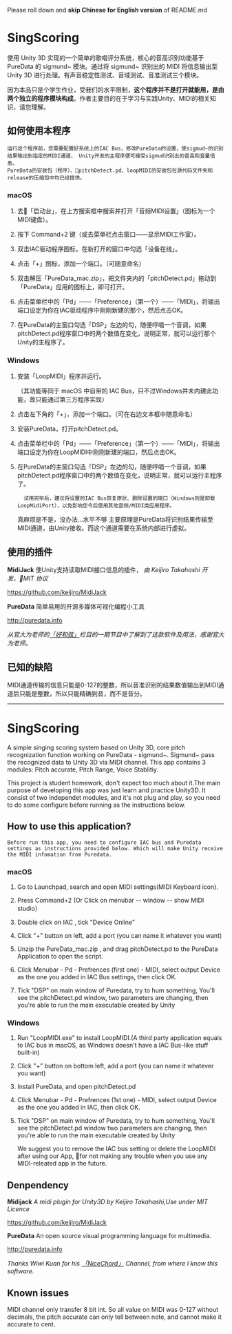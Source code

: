 Please roll down and **skip Chinese for English version**  of README.md
# SingScoring

使用 Unity 3D 实现的一个简单的歌唱评分系统，核心的音高识别功能基于 PureData 的 sigmund~ 模块。通过将 sigmund~ 识别出的 MIDI 将信息输出至 Unity 3D 进行处理。有声音稳定性测试、音域测试、音准测试三个模块。

因为本品只是个学生作业，受我们的水平限制，**这个程序并不是打开就能用，是由两个独立的程序模块构成**。作者主要目的在于学习与实践Unity、MIDI的相关知识，请您理解。



## 如何使用本程序
    运行这个程序前，您需要配置好系统上的IAC Bus，修改PureData的设置，使sigmud~的识别结果输出到指定的MIDI通道， Unity开发的主程序便可接受sigmud识别出的音高和音量信息。
    PureData的安装包（程序）、pitchDetect.pd、loopMIDI的安装包在源代码文件夹和release的压缩包中均已经提供。

### macOS

1. 去「启动台」，在上方搜索框中搜索并打开「音频MIDI设置」（图标为一个MIDI键盘）。

2. 按下 Command+2 键（或去菜单栏点击窗口——显示MIDI工作室）。

3. 双击IAC驱动程序图标，在新打开的窗口中勾选「设备在线」。

4. 点击「+」图标，添加一个端口。（可随意命名）

5. 双击解压「PureData_mac.zip」，把文件夹内的「pitchDetect.pd」拖动到「PureData」应用的图标上，即可打开。

6. 点击菜单栏中的「Pd」——「Preference」（第一个）——「MIDI」，将输出端口设定为你在IAC驱动程序中刚刚新建的那个，然后点击OK。

7. 在PureData的主窗口勾选「DSP」左边的勾，随便哼唱一个音调，如果pitchDetect.pd程序窗口中的两个数值在变化，说明正常，就可以运行那个Unity的主程序了。

### Windows 

1. 安装「LoopMIDI」程序并运行。

    （其功能等同于 macOS 中自带的 IAC Bus，只不过Windows并未内建此功能，故只能通过第三方程序实现）

2. 点击左下角的「+」，添加一个端口。（可在右边文本框中随意命名）

3. 安装PureData，打开pitchDetect.pd。

4. 点击菜单栏中的「Pd」——「Preference」（第一个）——「MIDI」，将输出端口设定为你在LoopMIDI中刚刚新建的端口，然后点击OK。

5. 在PureData的主窗口勾选「DSP」左边的勾，随便哼唱一个音调，如果pitchDetect.pd程序窗口中的两个数值在变化，说明正常，就可以运行主程序了。

      
         试用完毕后，建议将设置的IAC Bus恢复原状、删除设置的端口（Windows则是卸载LoopMidiPort），以免影响您今后使用其他音频/MIDI类应用程序。
     真麻烦是不是，没办法...水平不够
        主要原理是PureData将识别结果传输至MIDI通道，由Unity接收。而这个通道需要在系统内部进行虚拟。

## 使用的插件

**MidiJack** 使Unity支持读取MIDI接口信息的插件，
*由 Keijiro Takahashi 开发，MIT 协议*

https://github.com/keijiro/MidiJack

**PureData** 简单易用的开源多媒体可视化编程小工具

http://puredata.info

*从官大为老师的[「好和弦」](https://www.nicechord.com)栏目的一期节目中了解到了这款软件及用法，感谢官大为老师。*

## 已知的缺陷

MIDI通道传输的信息只能是0-127的整数，所以音准识别的结果数值输出到MIDI通道后只能是整数，所以只能精确到音，而不是音分。


***
# SingScoring

A simple singing scoring system based on Unity 3D, core pitch recognization function working on PureData - sigmund~. Sigmund~ pass the recognized data to Unity 3D via MIDI channel. This app contains 3 modules: Pitch accurate, Pitch Range, Voice Stablitiy.

This project is student homework, don't expect too much about it.The main purpose of developing this app was just learn and practice Unity3D.  It consist of two independet modules, and it's not plug and play, so you need to do some configure before running as the instructions below.

## How to use this application?
    Before run this app, you need to configure IAC bus and Puredata settings as instructions provided below. Which will make Unity receive the MIDI infomation from Puredata.

### macOS

1. Go to Launchpad, search and open MIDI settings(MIDI Keyboard icon).

2. Press Command+2 (Or Click on menubar -- window -- show MIDI studio）

3. Double click on IAC , tick "Device Online"

4. Click "+" button on  left, add a port (you can name it whatever you want)

5. Unzip the PureData_mac.zip , and drag pitchDetect.pd to the PureData Application to open the script.

6. Click Menubar - Pd - Prefrences (first one) - MIDI, select output Device as the one you added in IAC Bus settings, then click OK.

7. Tick "DSP" on main window of Puredata, try to hum something, You'll see the pitchDetect.pd window, two parameters are changing, then you're able to run the main executable created by Unity

### Windows

1. Run "LoopMIDI.exe" to install LoopMIDI.(A third party application equals to IAC bus in macOS, as Windows doesn't have a IAC Bus-like stuff built-in)

2. Click "+" button on bottom left, add a port (you can name it whatever you want)

3. Install PureData, and open pitchDetect.pd

4. Click Menubar - Pd - Prefrences (1st one) - MIDI, select output Device as the one you added in IAC, then click OK.

5. Tick "DSP" on main window of Puredata, try to hum something, You'll see the pitchDetect.pd window two parameters are changing, then you're able to run the main executable created by Unity

    We suggest you to remove the IAC bus setting or delete the LoopMIDI after using our App, for not making any trouble when you use any MIDI-releated app in the future.


## Denpendency

   **Midijack**  *A midi plugin for Unity3D by Keijiro Takahashi,Use under MIT Licence* 
   
https://github.com/keijiro/MidiJack

**PureData** An open source visual programming language for multimedia.

http://puredata.info

*Thanks Wiwi Kuan for his [「NiceChord」](https://www.nicechord.com) Channel, from where I know this software.*

## Known issues

MIDI channel only transfer 8 bit int. So all value on MIDI was 0-127 without decimals, the pitch accurate can only tell between note, and cannot make it accurate to cent.